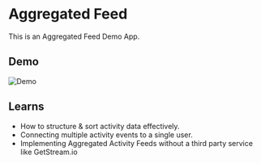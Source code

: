 # Aggregated Feed

This is an Aggregated Feed Demo App.

## Demo

![Demo](assets/demo-medium.gif)

## Learns

- How to structure & sort activity data effectively.
- Connecting multiple activity events to a single user.
- Implementing Aggregated Activity Feeds without a third party service like GetStream.io
